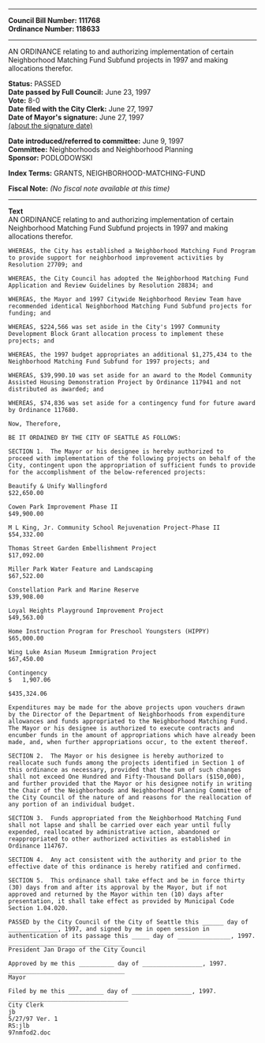 * * * * *  
  
**Council Bill Number: [](#h0)[](#h2)111768**   
**Ordinance Number: 118633**  
  
* * * * *  
  
AN ORDINANCE relating to and authorizing implementation of certain Neighborhood Matching Fund Subfund projects in 1997 and making allocations therefor.  
  
**Status:** PASSED   
**Date passed by Full Council:** June 23, 1997   
**Vote:** 8-0   
**Date filed with the City Clerk:** June 27, 1997   
**Date of Mayor's signature:** June 27, 1997   
[(about the signature date)](/~public/approvaldate.htm)   
  
  
**Date introduced/referred to committee:** June 9, 1997   
**Committee:** Neighborhoods and Neighborhood Planning   
**Sponsor:** PODLODOWSKI   
  
**Index Terms:** GRANTS, NEIGHBORHOOD-MATCHING-FUND  
  
**Fiscal Note:** *(No fiscal note available at this time)*  
  
* * * * *  
  
**Text**  
    AN ORDINANCE relating to and authorizing implementation of certain  
    Neighborhood Matching Fund Subfund projects in 1997 and making  
    allocations therefor.  
  
    WHEREAS, the City has established a Neighborhood Matching Fund Program  
    to provide support for neighborhood improvement activities by  
    Resolution 27709; and  
  
    WHEREAS, the City Council has adopted the Neighborhood Matching Fund  
    Application and Review Guidelines by Resolution 28834; and  
  
    WHEREAS, the Mayor and 1997 Citywide Neighborhood Review Team have  
    recommended identical Neighborhood Matching Fund Subfund projects for  
    funding; and  
  
    WHEREAS, $224,566 was set aside in the City's 1997 Community  
    Development Block Grant allocation process to implement these  
    projects; and  
  
    WHEREAS, the 1997 budget appropriates an additional $1,275,434 to the  
    Neighborhood Matching Fund Subfund for 1997 projects; and  
  
    WHEREAS, $39,990.10 was set aside for an award to the Model Community  
    Assisted Housing Demonstration Project by Ordinance 117941 and not  
    distributed as awarded; and  
  
    WHEREAS, $74,836 was set aside for a contingency fund for future award  
    by Ordinance 117680.  
  
    Now, Therefore,  
  
    BE IT ORDAINED BY THE CITY OF SEATTLE AS FOLLOWS:  
  
    SECTION 1.  The Mayor or his designee is hereby authorized to  
    proceed with implementation of the following projects on behalf of the  
    City, contingent upon the appropriation of sufficient funds to provide  
    for the accomplishment of the below-referenced projects:  
  
    Beautify & Unify Wallingford  
    $22,650.00  
  
    Cowen Park Improvement Phase II  
    $49,900.00  
  
    M L King, Jr. Community School Rejuvenation Project-Phase II  
    $54,332.00  
  
    Thomas Street Garden Embellishment Project  
    $17,092.00  
  
    Miller Park Water Feature and Landscaping  
    $67,522.00  
  
    Constellation Park and Marine Reserve  
    $39,908.00  
  
    Loyal Heights Playground Improvement Project  
    $49,563.00  
  
    Home Instruction Program for Preschool Youngsters (HIPPY)  
    $65,000.00  
  
    Wing Luke Asian Museum Immigration Project  
    $67,450.00  
  
    Contingency  
    $   1,907.06  
  
    $435,324.06  
  
    Expenditures may be made for the above projects upon vouchers drawn  
    by the Director of the Department of Neighborhoods from expenditure  
    allowances and funds appropriated to the Neighborhood Matching Fund.  
    The Mayor or his designee is authorized to execute contracts and  
    encumber funds in the amount of appropriations which have already been  
    made, and, when further appropriations occur, to the extent thereof.  
  
    SECTION 2.  The Mayor or his designee is hereby authorized to  
    reallocate such funds among the projects identified in Section 1 of  
    this ordinance as necessary, provided that the sum of such changes  
    shall not exceed One Hundred and Fifty-Thousand Dollars ($150,000),  
    and further provided that the Mayor or his designee notify in writing  
    the Chair of the Neighborhoods and Neighborhood Planning Committee of  
    the City Council of the nature of and reasons for the reallocation of  
    any portion of an individual budget.  
  
    SECTION 3.  Funds appropriated from the Neighborhood Matching Fund  
    shall not lapse and shall be carried over each year until fully  
    expended, reallocated by administrative action, abandoned or  
    reappropriated to other authorized activities as established in  
    Ordinance 114767.  
  
    SECTION 4.  Any act consistent with the authority and prior to the  
    effective date of this ordinance is hereby ratified and confirmed.  
  
    SECTION 5.  This ordinance shall take effect and be in force thirty  
    (30) days from and after its approval by the Mayor, but if not  
    approved and returned by the Mayor within ten (10) days after  
    presentation, it shall take effect as provided by Municipal Code  
    Section 1.04.020.  
  
    PASSED by the City Council of the City of Seattle this ______ day of  
    ______________, 1997, and signed by me in open session in  
    authentication of its passage this _____ day of _______________, 1997.  
    _________________________________  
    President Jan Drago of the City Council  
  
    Approved by me this __________ day of _________________, 1997.  
    _________________________________  
    Mayor  
  
    Filed by me this __________ day of _________________, 1997.  
    __________________________________  
    City Clerk  
    jb  
    5/27/97 Ver. 1  
    RS:jlb  
    97nmfod2.doc  
